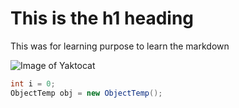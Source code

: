 # This is the h1 heading
This was for learning purpose to learn the markdown

![Image of Yaktocat](https://octodex.github.com/images/yaktocat.png)

``` java
int i = 0;
ObjectTemp obj = new ObjectTemp();
```
